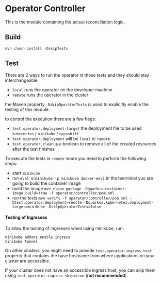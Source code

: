 # Operator Controller

This is the module containing the actual reconciliation logic.

## Build

```
mvn clean install -DskipTests
```

## Test

There are 2 ways to run the operator in those tests and they should stay interchangeable.

- `local` runs the operator on the developer machine
- `remote` runs the operator in the cluster

the Maven property `-DskipOperatorTests` is used to explicitly enable the testing of this module.

to control the execution there are a few flags:

- `test.operator.deployment-target` the deployment file to be used `kubernetes` / `minikube` / `openshift`
- `test.operator.deployment` will be `local` or `remote`
- `test.operator.cleanup` a boolean to remove all of the created resources after the test finishes

To execute the tests in `remote` mode you need to perform the following steps:

- start `minikube`
- run `eval $(minikube -p minikube docker-env)` in the teerminal yuo are going to build the container image
- build the image `mvn clean package -Dquarkus.container-image.build=true -f operator/controller/pom.xml`
- run the tests `mvn verify -f operator/controller/pom.xml -Dtest.operator.deployment=remote -Dquarkus.kubernetes.deployment-target=minikube -DskipOperatorTests=false`

#### Testing of Ingresses

To allow the testing of Ingresses when using minikube, run:
  ```shell
  minikube addons enable ingress
  minikube tunnel
  ```

On other clusters, you might need to provide `test.operator.ingress-host` property that contains the base hostname from  where applications on your cluster are accessible.

If your cluster does not have an accessible ingress host, you can skip them using `test.operator.ingress-skip=true` (**not recommended**).
